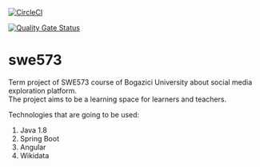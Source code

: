 [![CircleCI](https://circleci.com/gh/gulsahcoskun/swe573/tree/master.svg?style=svg)](https://circleci.com/gh/gulsahcoskun/swe573/tree/master)

[![Quality Gate Status](https://sonarcloud.io/api/project_badges/measure?project=gulsahcoskun_swe573&metric=alert_status)](https://sonarcloud.io/dashboard?id=gulsahcoskun_swe573)

# swe573
Term project of SWE573 course of Bogazici University about social media exploration platform.  
The project aims to be a learning space for learners and teachers.

Technologies that are going to be used:
1. Java 1.8
2. Spring Boot
3. Angular
4. Wikidata
